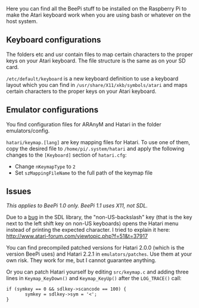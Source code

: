 Here you can find all the BeePi stuff to be installed on the Raspberry Pi to make the Atari keyboard work when you are using bash or whatever on the host system.

## Keyboard configurations

The folders etc and usr contain files to map certain characters to the proper keys on your Atari keyboard. The file structure is the same as on your SD card.

`/etc/default/keyboard` is a new keyboard definition to use a keyboard layout which you can find in `/usr/share/X11/xkb/symbols/atari` and maps certain characters to the proper keys on your Atari keyboard.

## Emulator configurations

You find configuration files for ARAnyM and Hatari in the folder emulators/config.

`hatari/keymap.[lang]` are key mapping files for Hatari. To use one of them, copy the desired file to `/home/pi/.system/hatari` and apply the following changes to the `[Keyboard]` section of `hatari.cfg`:
- Change `nKeymapType` to `2`
- Set `szMappingFileName` to the full path of the keymap file

## Issues

*This applies to BeePi 1.0 only. BeePi 1.1 uses X11, not SDL.*

Due to a [bug](https://bugzilla.libsdl.org/show_bug.cgi?id=4895) in the SDL library, the "non-US-backslash" key (that is the key next to the left shift key on non-US keyboards) opens the Hatari menu instead of printing the expected character. I tried to explain it here: http://www.atari-forum.com/viewtopic.php?f=51&t=37917

You can find precompiled patched versions for Hatari 2.0.0 (which is the version BeePi uses) and Hatari 2.2.1 in `emulators/patches`. Use them at your own risk. They work for me, but I cannot guarantee anything.

Or you can patch Hatari yourself by editing `src/keymap.c` and adding three lines in `Keymap_KeyDown()` and `Keymap_KeyUp()` after the `LOG_TRACE()` call:

```
if (symkey == 0 && sdlkey->scancode == 100) {
       symkey = sdlkey->sym = '<';
}
```
